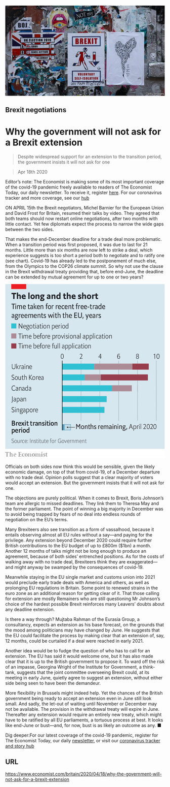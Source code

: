 ![](./images/20200418_BRP505.jpg)

## Brexit negotiations

# Why the government will not ask for a Brexit extension

> Despite widespread support for an extension to the transition period, the government insists it will not ask for one

> Apr 18th 2020

Editor’s note: The Economist is making some of its most important coverage of the covid-19 pandemic freely available to readers of The Economist Today, our daily newsletter. To receive it, register [here](https://www.economist.com//newslettersignup). For our coronavirus tracker and more coverage, see our [hub](https://www.economist.com//coronavirus)

ON APRIL 15th the Brexit negotiators, Michel Barnier for the European Union and David Frost for Britain, resumed their talks by video. They agreed that both teams should now restart online negotiations, after two months with little contact. Yet few diplomats expect the process to narrow the wide gaps between the two sides.

That makes the end-December deadline for a trade deal more problematic. When a transition period was first proposed, it was due to last for 21 months. Little more than six months are now left to strike a deal, which experience suggests is too short a period both to negotiate and to ratify one (see chart). Covid-19 has already led to the postponement of much else, from the Olympics to the COP26 climate summit. So why not use the clause in the Brexit withdrawal treaty providing that, before end-June, the deadline can be extended by mutual agreement for up to one or two years?



![](./images/20200418_BRC257.png)

Officials on both sides now think this would be sensible, given the likely economic damage, on top of that from covid-19, of a December departure with no trade deal. Opinion polls suggest that a clear majority of voters would accept an extension. But the government insists that it will not ask for one.

The objections are purely political. When it comes to Brexit, Boris Johnson’s team are allergic to missed deadlines. They link them to Theresa May and the former parliament. The point of winning a big majority in December was to avoid being trapped by fears of no deal into endless rounds of negotiation on the EU’s terms.

Many Brexiteers also see transition as a form of vassalhood, because it entails observing almost all EU rules without a say—and paying for the privilege. Any extension beyond December 2020 could require further British contributions to the EU budget of up to £800m ($1bn) a month. Another 12 months of talks might not be long enough to produce an agreement, because of both sides’ entrenched positions. As for the costs of walking away with no trade deal, Brexiteers think they are exaggerated—and might anyway be swamped by the consequences of covid-19.

Meanwhile staying in the EU single market and customs union into 2021 would preclude early trade deals with America and others, as well as prolonging EU regulations in Britain. Some point to renewed strains in the euro zone as an additional reason for getting clear of it. That those calling for extension are mostly Remainers who are still questioning Mr Johnson’s choice of the hardest possible Brexit reinforces many Leavers’ doubts about any deadline extension.

Is there a way through? Mujtaba Rahman of the Eurasia Group, a consultancy, expects an extension as his base forecast, on the grounds that the mood among politicians may have changed by June. He suggests that the EU could facilitate the process by making clear that an extension of, say, 12 months, could be curtailed if a deal were reached in early 2021.

Another idea would be to fudge the question of who has to call for an extension. The EU has said it would welcome one, but it has also made clear that it is up to the British government to propose it. To ward off the risk of an impasse, Georgina Wright of the Institute for Government, a think-tank, suggests that the joint committee overseeing Brexit could, at its meeting in early June, quietly agree to suggest an extension, without either side being seen to have been the demandeur.

More flexibility in Brussels might indeed help. Yet the chances of the British government being ready to accept an extension even in June still look small. And sadly, the let-out of waiting until November or December may not be available. The provision in the withdrawal treaty will expire in June. Thereafter any extension would require an entirely new treaty, which might have to be ratified by all EU parliaments, a tortuous process at best. It looks like end-June or bust—and, for now, bust is as likely an outcome as any. ■

Dig deeper:For our latest coverage of the covid-19 pandemic, register for The Economist Today, our daily [newsletter](https://www.economist.com//newslettersignup), or visit our [coronavirus tracker and story hub](https://www.economist.com//coronavirus)

## URL

https://www.economist.com/britain/2020/04/18/why-the-government-will-not-ask-for-a-brexit-extension
